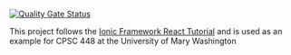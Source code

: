 [![Quality Gate Status](https://sonarcloud.io/api/project_badges/measure?project=peckjd_ionic-photo-gallery&metric=alert_status)](https://sonarcloud.io/dashboard?id=peckjd_ionic-photo-gallery)

This project follows the [Ionic Framework React Tutorial](https://ionicframework.com/docs/react/your-first-app) and is used as an example for CPSC 448 at the University of Mary Washington
